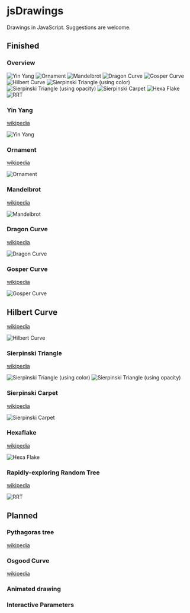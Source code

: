 # jsDrawings

Drawings in JavaScript. Suggestions are welcome.

## Finished

### Overview

![](img/xs/yinyang.png?raw=true "Yin Yang")
![](img/xs/ornament.png?raw=true "Ornament")
![](img/xs/mandelbrot.png?raw=true "Mandelbrot")
![](img/xs/dragoncurve.png?raw=true "Dragon Curve")
![](img/xs/gospercurve.png?raw=true "Gosper Curve")
![](img/xs/hilbertcurve.png?raw=true "Hilbert Curve")
![](img/xs/sierpinski.png?raw=true "Sierpinski Triangle (using color)")
![](img/xs/sierpinski2.png?raw=true "Sierpinski Triangle (using opacity)")
![](img/xs/sierpinskiCarpet.png?raw=true "Sierpinski Carpet")
![](img/xs/hexaflake.png?raw=true "Hexa Flake")
![](img/xs/rrt.png?raw=true "RRT")

### Yin Yang

[wikipedia](https://en.wikipedia.org/wiki/Yin_and_yang)

![](img/yinyang.png?raw=true "Yin Yang")

### Ornament

[wikipedia](https://en.wikipedia.org/wiki/Overlapping_circles_grid)

![](img/ornament.png?raw=true "Ornament")

### Mandelbrot

[wikipedia](https://en.wikipedia.org/wiki/Mandelbrot_set)

![](img/mandelbrot.png?raw=true "Mandelbrot")

### Dragon Curve

[wikipedia](https://en.wikipedia.org/wiki/Dragon_curve)

![](img/dragoncurve.png?raw=true "Dragon Curve")

### Gosper Curve

[wikipedia](https://en.wikipedia.org/wiki/Gosper_curve)

![](img/gospercurve.png?raw=true "Gosper Curve")

## Hilbert Curve

[wikipedia](https://en.wikipedia.org/wiki/Hilbert_curve)

![](img/hilbertcurve.png?raw=true "Hilbert Curve")

### Sierpinski Triangle

[wikipedia](https://en.wikipedia.org/wiki/Sierpinski_triangle)

![](img/sierpinski.png?raw=true "Sierpinski Triangle (using color)")
![](img/sierpinski2.png?raw=true "Sierpinski Triangle (using opacity)")

### Sierpinski Carpet

[wikipedia](https://en.wikipedia.org/wiki/Sierpinski_carpet)

![](img/sierpinskiCarpet.png?raw=true "Sierpinski Carpet")

### Hexaflake

[wikipedia](https://en.wikipedia.org/wiki/Hexaflake)

![](img/hexaflake.png?raw=true "Hexa Flake")

### Rapidly-exploring Random Tree

[wikipedia](https://en.wikipedia.org/wiki/Rapidly-exploring_random_tree)

![](img/rrt.png?raw=true "RRT")

## Planned

### Pythagoras tree

[wikipedia](https://en.wikipedia.org/wiki/Pythagoras_tree_(fractal)#Varying_the_angle)

### Osgood Curve

[wikipedia](https://en.wikipedia.org/wiki/Osgood_curve)

### Animated drawing

### Interactive Parameters
